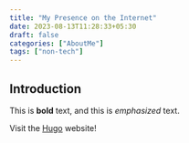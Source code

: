 ```yaml
---
title: "My Presence on the Internet"
date: 2023-08-13T11:28:33+05:30
draft: false
categories: ["AboutMe"]
tags: ["non-tech"]
---
```



## Introduction

This is **bold** text, and this is *emphasized* text.

Visit the [Hugo](https://gohugo.io) website!

